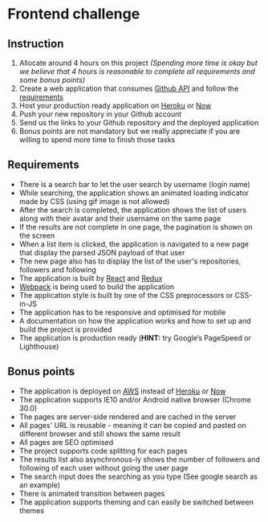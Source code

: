 # Frontend challenge

## Instruction
1. Allocate around 4 hours on this project _(Spending more time is okay but we believe that 4 hours is reasonable to complete all requirements and some bonus points)_
2. Create a web application that consumes [Github API](https://developer.github.com/v3/) and follow the [requirements](https://github.com/oddle-developer/oddle-frontend-challenge#requirements)
3. Host your production ready application on [Heroku](http://heroku.com) or [Now](https://zeit.co/now)
4. Push your new repository in your Github account
5. Send us the links to your Github repository and the deployed application
6. Bonus points are not mandatory but we really appreciate if you are willing to spend more time to finish those tasks
 
## Requirements
- There is a search bar to let the user search by username (login name)
- While searching, the application shows an animated loading indicator made by CSS (using gif image is not allowed)
- After the search is completed, the application shows the list of users along with their avatar and their username on the same page
- If the results are not complete in one page, the pagination is shown on the screen
- When a list item is clicked, the application is navigated to a new page that display the parsed JSON payload of that user
- The new page also has to display the list of the user's repositories, followers and following
- The application is built by [React](https://github.com/facebook/react) and [Redux](https://github.com/reactjs/redux)
- [Webpack](https://github.com/webpack/webpack) is being used to build the application
- The application style is built by one of the CSS preprocessors or CSS-in-JS
- The application has to be responsive and optimised for mobile
- A documentation on how the application works and how to set up and build the project is provided
- The application is production ready (__HINT:__ try Google’s PageSpeed or Lighthouse)
 
## Bonus points
- The application is deployed on [AWS](https://aws.amazon.com) instead of [Heroku](http://heroku.com) or [Now](https://zeit.co/now)
- The application supports IE10 and/or Android native browser (Chrome 30.0)
- The pages are server-side rendered and are cached in the server
- All pages' URL is reusable - meaning it can be copied and pasted on different browser and still shows the same result
- All pages are SEO optimised
- The project supports code splitting for each pages
- The results list also asynchronous-ly shows the number of followers and following of each user without going the user page
- The search input does the searching as you type (See google search as an example)
- There is animated transition between pages
- The application supports theming and can easily be switched between themes
